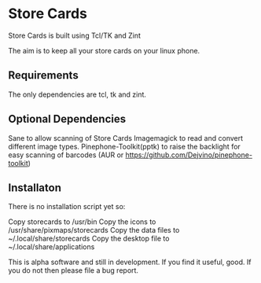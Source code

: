 # Store Cards

Store Cards is built using Tcl/TK and Zint

The aim is to keep all your store cards on your linux phone.

## Requirements
The only dependencies are tcl, tk and zint.

## Optional Dependencies
Sane to allow scanning of Store Cards
Imagemagick to read and convert different image types.
Pinephone-Toolkit(pptk) to raise the backlight for easy scanning of barcodes (AUR or https://github.com/Dejvino/pinephone-toolkit)

## Installaton

There is no installation script yet so:

Copy storecards to /usr/bin
Copy the icons to /usr/share/pixmaps/storecards
Copy the data files to ~/.local/share/storecards
Copy the desktop file to ~/.local/share/applications



This is alpha software and still in development. If you find it useful, good. If you do not then please file a bug report.
